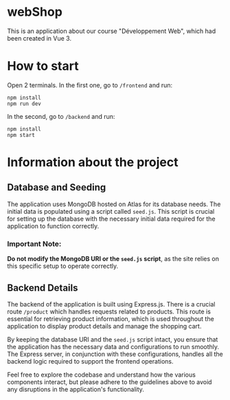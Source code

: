 # webShop
This is an application about our course "Développement Web", which had been created in Vue 3.

# How to start
Open 2 terminals.
In the first one, go to `/frontend` and run:
```
npm install
npm run dev
```
In the second, go to `/backend` and run:
```
npm install
npm start
```

# Information about the project

## Database and Seeding
The application uses MongoDB hosted on Atlas for its database needs. The initial data is populated using a script called `seed.js`. This script is crucial for setting up the database with the necessary initial data required for the application to function correctly.

### Important Note:
**Do not modify the MongoDB URI or the `seed.js` script**, as the site relies on this specific setup to operate correctly.

## Backend Details
The backend of the application is built using Express.js. There is a crucial route `/product` which handles requests related to products. This route is essential for retrieving product information, which is used throughout the application to display product details and manage the shopping cart.

By keeping the database URI and the `seed.js` script intact, you ensure that the application has the necessary data and configurations to run smoothly. The Express server, in conjunction with these configurations, handles all the backend logic required to support the frontend operations.

Feel free to explore the codebase and understand how the various components interact, but please adhere to the guidelines above to avoid any disruptions in the application's functionality.